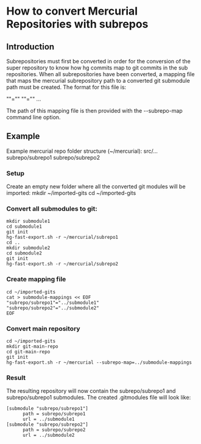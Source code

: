 # How to convert Mercurial Repositories with subrepos

## Introduction

Subrepositories must first be converted in order for the conversion of
the super repository to know how hg commits map to git commits in the
sub repositories.  When all subrepositories have been converted, a
mapping file that maps the mercurial subrepository path to a converted
git submodule path must be created. The format for this file is:

"<mercurial subrepo path>"="<git submodule path>"
"<mercurial subrepo path2>"="<git submodule path2>"
...

The path of this mapping file is then provided with the --subrepo-map
command line option.

## Example

Example mercurial repo folder structure (~/mercurial):
    src/...
    subrepo/subrepo1
    subrepo/subrepo2

### Setup
Create an empty new folder where all the converted git modules will be imported:
    mkdir ~/imported-gits
    cd ~/imported-gits

### Convert all submodules to git:
    mkdir submodule1
    cd submodule1
    git init
    hg-fast-export.sh -r ~/mercurial/subrepo1
    cd ..
    mkdir submodule2
    cd submodule2
    git init
    hg-fast-export.sh -r ~/mercurial/subrepo2

### Create mapping file
    cd ~/imported-gits
    cat > submodule-mappings << EOF
    "subrepo/subrepo1"="../submodule1"
    "subrepo/subrepo2"="../submodule2"
    EOF

### Convert main repository
    cd ~/imported-gits
    mkdir git-main-repo
    cd git-main-repo
    git init
    hg-fast-export.sh -r ~/mercurial --subrepo-map=../submodule-mappings

### Result
The resulting repository will now contain the subrepo/subrepo1 and
subrepo/subrepo1 submodules. The created .gitmodules file will look
like:

    [submodule "subrepo/subrepo1"]
          path = subrepo/subrepo1
          url = ../submodule1
    [submodule "subrepo/subrepo2"]
          path = subrepo/subrepo2
          url = ../submodule2
